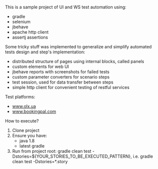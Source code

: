 This is a sample project of UI and WS test automation using:
- gradle
- selenium
- jbehave
- apache http client
- assertj assertions

Some tricky stuff was implemented to generalize and simplify automated tests design and step's implementation:
- distributed structure of pages using internal blocks, called panels
- custom elements for web UI
- jbehave reports with screenshots for failed tests
- custom parameter converters for scenario steps
- test session, used for data transfer between steps
- simple http client for convenient testing of restful services

Test platforms:
- www.olx.ua
- www.bookingpal.com

How to execute?
1. Clone project
2. Ensure you have:
    - java 1.8
    - latest gradle
3. Run from project root: gradle clean test -Dstories=${YOUR_STORIES_TO_BE_EXECUTED_PATTERN}, i.e. gradle clean test -Dstories=*.story

